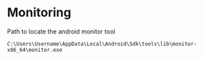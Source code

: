 # Monitoring #

Path to locate the android monitor tool

```C:\Users\Username\AppData\Local\Android\Sdk\tools\lib\monitor-x86_64\monitor.exe```
